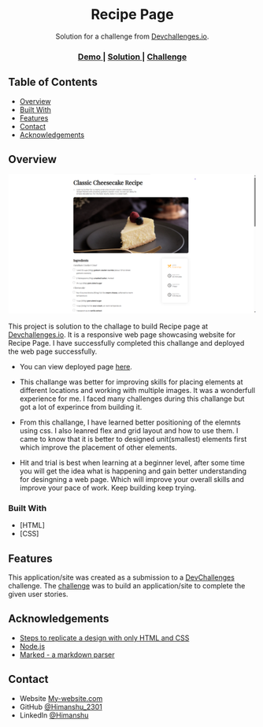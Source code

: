 <!-- Please update value in the {}  -->

<h1 align="center">Recipe Page</h1>

<div align="center">
   Solution for a challenge from  <a href="http://devchallenges.io" target="_blank">Devchallenges.io</a>.
</div>

<div align="center">
  <h3>
    <a href="https://himanshu-196018.github.io/recipe_blog_challenge/">
      Demo
    </a>
    <span> | </span>
    <a href="https://github.com/Himanshu-196018/recipe_blog_challenge">
      Solution
    </a>
    <span> | </span>
    <a href="https://devchallenges.io/challenges/OEKdUZ6xs0h99C38XVht">
      Challenge
    </a>
  </h3>
</div>

<!-- TABLE OF CONTENTS -->

## Table of Contents

- [Overview](#overview)
- [Built With](#built-with)
- [Features](#features)
- [Contact](#contact)
- [Acknowledgements](#acknowledgements)

<!-- OVERVIEW -->

## Overview

![screenshot](images/screenshot.png)

This project is solution to the challage to build Recipe page at <a href="http://devchallenges.io" target="_blank">Devchallenges.io</a>. It is a responsive web page showcasing website for Recipe Page. I have successfully completed this challange and deployed the web page successfully.

- You can view deployed page <a href="https://himanshu-196018.github.io/recipe_blog_challenge/">here</a>.

- This challange was better for improving skills for placing elements at different locations and working with multiple images. It was a wonderfull experience for me. I faced many challenges during this challange but got a lot of experince from building it.

- From this challange, I have learned better positioning of the elemnts using css. I also leanred flex and grid layout and how to use them. I came to know that it is better to designed unit(smallest) elements first which improve the placement of other elements.

- Hit and trial is best when learning at a beginner level, after some time you will get the idea what is happening and gain better understanding for desingning a web page. Which will improve your overall skills and improve your pace of work. Keep building keep trying.

### Built With

<!-- This section should list any major frameworks that you built your project using. Here are a few examples.-->

- [HTML]
- [CSS]

## Features

<!-- List the features of your application or follow the template. Don't share the figma file here :) -->

This application/site was created as a submission to a [DevChallenges](https://devchallenges.io/challenges) challenge. The [challenge](https://devchallenges.io/challenges/OEKdUZ6xs0h99C38XVht) was to build an application/site to complete the given user stories.

## Acknowledgements

<!-- This section should list any articles or add-ons/plugins that helps you to complete the project. This is optional but it will help you in the future. For exmpale -->

- [Steps to replicate a design with only HTML and CSS](https://devchallenges-blogs.web.app/how-to-replicate-design/)
- [Node.js](https://nodejs.org/)
- [Marked - a markdown parser](https://github.com/chjj/marked)

## Contact

- Website [My-website.com](https://{your-web-site-link})
- GitHub [@Himanshu_2301](https://github.com/Himanshu-196018)
- LinkedIn [@Himanshu](https://www.linkedin.com/in/himanshu-kumar-2b7993167)
